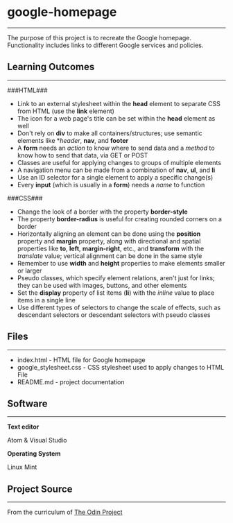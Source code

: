 # google-homepage
---

The purpose of this project is to recreate the Google homepage. Functionality includes links to different Google services and policies.

## Learning Outcomes
---

###HTML###

* Link to an external stylesheet within the **head** element to separate CSS from HTML (use the **link** element)
* The icon for a web page's title can be set within the **head** element as well
* Don't rely on **div** to make all containers/structures; use semantic elements like **header*, **nav**, and **footer**
* A **form** needs an *action* to know where to send data and a *method* to know how to send that data, via GET or POST
* Classes are useful for applying changes to groups of multiple elements
* A navigation menu can be made from a combination of **nav**, **ul**, and **li**
* Use an ID selector for a single element to apply a specific change(s)
* Every **input** (which is usually in a **form**) needs a *name* to function

###CSS###

* Change the look of a border with the property **border-style**
* The property **border-radius** is useful for creating rounded corners on a border
* Horizontally aligning an element can be done using the **position** property and **margin** property, along with directional and spatial properties like **to**, **left**, **margin-right**, etc., and **transform** with the *translate* value; vertical alignment can be done in the same style
* Remember to use **width** and **height** properties to make elements smaller or larger
* Pseudo classes, which specify element relations, aren't just for links; they can be used with images, buttons, and other elements
* Set the **display** property of list items (**li**) with the *inline* value to place items in a single line
* Use different types of selectors to change the scale of effects, such as descendant selectors or descendant selectors with pseudo classes

## Files
---

* index.html - HTML file for Google homepage
* google_stylesheet.css - CSS stylesheet used to apply changes to HTML File
* README.md - project documentation

## Software
---

**Text editor**

Atom & Visual Studio

**Operating System**

Linux Mint

## Project Source
---
From the curriculum of [The Odin Project](https://www.theodinproject.com/lessons/html-css)
